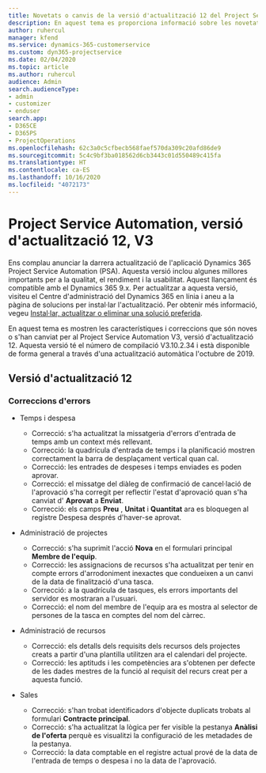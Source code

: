 ```yaml
---
title: Novetats o canvis de la versió d'actualització 12 del Project Service Automation, V3
description: En aquest tema es proporciona informació sobre les novetats a la versió d'actualització 12 del Project Service Automation, V3.
author: ruhercul
manager: kfend
ms.service: dynamics-365-customerservice
ms.custom: dyn365-projectservice
ms.date: 02/04/2020
ms.topic: article
ms.author: ruhercul
audience: Admin
search.audienceType:
- admin
- customizer
- enduser
search.app:
- D365CE
- D365PS
- ProjectOperations
ms.openlocfilehash: 62c3a0c5cfbecb568faef570da309c20afd86de9
ms.sourcegitcommit: 5c4c9bf3ba018562d6cb3443c01d550489c415fa
ms.translationtype: HT
ms.contentlocale: ca-ES
ms.lasthandoff: 10/16/2020
ms.locfileid: "4072173"
---
```

# <a name="project-service-automation-update-release-12-v3"></a>Project Service Automation, versió d'actualització 12, V3
Ens complau anunciar la darrera actualització de l'aplicació Dynamics 365 Project Service Automation (PSA). Aquesta versió inclou algunes millores importants per a la qualitat, el rendiment i la usabilitat. Aquest llançament és compatible amb el Dynamics 365 9.x. Per actualitzar a aquesta versió, visiteu el Centre d'administració del Dynamics 365 en línia i aneu a la pàgina de solucions per instal·lar l'actualització. Per obtenir més informació, vegeu [Instal·lar, actualitzar o eliminar una solució preferida](https://docs.microsoft.com/power-platform/admin/install-remove-preferred-solution).

En aquest tema es mostren les característiques i correccions que són noves o s'han canviat per al Project Service Automation V3, versió d'actualització 12. Aquesta versió té el número de compilació V3.10.2.34 i està disponible de forma general a través d'una actualització automàtica l'octubre de 2019.

## <a name="update-release-12"></a>Versió d'actualització 12

### <a name="bug-fixes"></a>Correccions d'errors

- Temps i despesa

    - Correcció: s'ha actualitzat la missatgeria d'errors d'entrada de temps amb un context més rellevant.
    - Correcció: la quadrícula d'entrada de temps i la planificació mostren correctament la barra de desplaçament vertical quan cal.
    - Correcció: les entrades de despeses i temps enviades es poden aprovar.
    - Correcció: el missatge del diàleg de confirmació de cancel·lació de l'aprovació s'ha corregit per reflectir l'estat d'aprovació quan s'ha canviat d' **Aprovat** a **Enviat**.
    - Correcció: els camps **Preu** , **Unitat** i **Quantitat** ara es bloquegen al registre Despesa després d'haver-se aprovat.

- Administració de projectes

    - Correcció: s'ha suprimit l'acció **Nova** en el formulari principal **Membre de l'equip**.
    - Correcció: les assignacions de recursos s'ha actualitzat per tenir en compte errors d'arrodoniment inexactes que condueixen a un canvi de la data de finalització d'una tasca.
    - Correcció: a la quadrícula de tasques, els errors importants del servidor es mostraran a l'usuari.
    - Correcció: el nom del membre de l'equip ara es mostra al selector de persones de la tasca en comptes del nom del càrrec.

- Administració de recursos

    - Correcció: els detalls dels requisits dels recursos dels projectes creats a partir d'una plantilla utilitzen ara el calendari del projecte.
    - Correcció: les aptituds i les competències ara s'obtenen per defecte de les dades mestres de la funció al requisit del recurs creat per a aquesta funció.

- Sales

    - Correcció: s'han trobat identificadors d'objecte duplicats trobats al formulari **Contracte principal**.
    - Correcció: s'ha actualitzat la lògica per fer visible la pestanya **Anàlisi de l'oferta** perquè es visualitzi la configuració de les metadades de la pestanya.
    - Correcció: la data comptable en el registre actual prové de la data de l'entrada de temps o despesa i no la data de l'aprovació.
